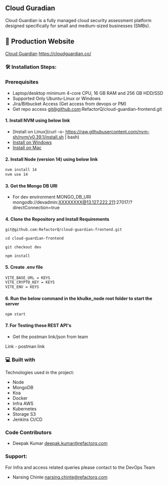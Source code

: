 ## Cloud Guradian

Cloud Guardian is a fully managed cloud security assessment platform designed specifically
for small and medium-sized businesses (SMBs).

## 🚀 Production Website

[Cloud Guardian](https://cloudguardian.co)
https://cloudguardian.co/

### 🛠️ Installation Steps:

### Prerequisites
* Laptop/desktop minimum 4-core CPU, 16 GB RAM and 256 GB HDD/SSD 
* Supported Only Ubuntu-Linux or Windows
* Jira/Bitbucket Access (Get access from devops or PM)
* Get repo access git@github.com:RefactorQ/cloud-guardian-frontend.git

#### 1. Install NVM using below link
- [Install on Linux](curl -o- https://raw.githubusercontent.com/nvm-sh/nvm/v0.39.1/install.sh | bash)
- [Install on Windows](https://github.com/coreybutler/nvm-windows/releases)
- [Install on Mac](https://collabnix.com/how-to-install-and-configure-nvm-on-mac-os)

#### 2. Install Node (version 14) using below link

```bash
nvm install 14
nvm use 14
```

#### 3. Get the Mongo DB URI

* For dev environment MONGO_DB_URI
mongodb://devadmin:XXXXXXXX@13.127.222.211:27017/?directConnection=true

#### 4. Clone the Repository and Install Requirements


```
git@github.com:RefactorQ/cloud-guardian-frontend.git
```

```
cd cloud-guardian-frontend
```

```
git checkout dev
```

```
npm install
```

#### 5. Create .env file 

```bash
VITE_BASE_URL = KEYS
VITE_CRYPTO_KEY = KEYS
VITE_ENV = KEYS
```


#### 6. Run the below command in the khulke_node root folder to start the server

```
npm start
```

#### 7. For Testing these REST API's 

* Get the postman link/json from team

Link - postman link 


### 💻 Built with

Technologies used in the project:

* Node
* MongoDB
* Koa
* Docker
* Infra AWS
* Kubernetes
* Storage S3
* Jenkins CI/CD

### Code Contributors
* Deepak Kumar [deepak.kumar@refactorq.com](mailto:deepak.kumar@refactorq.com) 


### Support:
For Infra and access related queries please contact to the DevOps Team
* Narsing Chinte [narsing.chinte@refactorq.com](mailto:narsing.chinte@refactorq.com)

 
